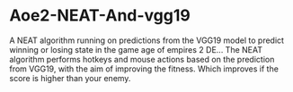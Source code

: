 # Aoe2-NEAT-And-vgg19
A NEAT algorithm running on predictions from the VGG19 model to predict winning or losing state in the game age of empires 2 DE... The NEAT algorithm performs hotkeys and mouse actions based on the prediction from VGG19, with the aim of improving the fitness. Which improves if the score is higher than your enemy. 
